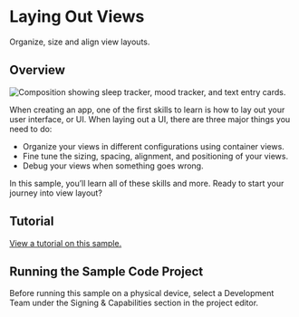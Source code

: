 # Laying Out Views

Organize, size and align view layouts.

## Overview

![Composition showing sleep tracker, mood tracker, and text entry cards.](intro-header.png "")

When creating an app, one of the first skills to learn is how to lay out your user interface, or UI. When laying out a UI, there are three major things you need to do:

- Organize your views in different configurations using container views.
- Fine tune the sizing, spacing, alignment, and positioning of your views.
- Debug your views when something goes wrong.

In this sample, you’ll learn all of these skills and more. Ready to start your journey into view layout?

## Tutorial

[View a tutorial on this sample.](doc://com.apple.documentation/tutorials/sample-apps/LayingOutViews)

## Running the Sample Code Project

Before running this sample on a physical device, select a Development Team under the Signing & Capabilities section in the project editor.
